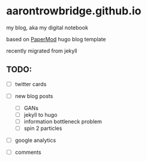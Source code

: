 # aarontrowbridge.github.io

my blog, aka my digital notebook

based on [PaperMod](https://github.com/adityatelange/hugo-PaperMod) hugo blog template

recently migrated from jekyll 



## TODO:

- [ ] twitter cards
- [ ] new blog posts
  - [ ] GANs
  - [ ] jekyll to hugo
  - [ ] information bottleneck problem
  - [ ] spin 2 particles 
- [ ] google analytics
- [ ] comments

